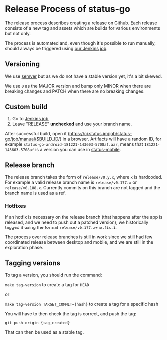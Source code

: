 # Release Process of status-go

The release process describes creating a release on Github. Each release consists of a new tag and assets which are builds for various environments but not only.

The process is automated and, even though it's possible to run manually, should always be triggered using [our Jenkins job](https://ci.status.im/job/status-go/job/manual/).

## Versioning

We use [semver](https://semver.org/) but as we do not have a stable version yet, it's a bit skewed.

We use `0` as the MAJOR version and bump only MINOR when there are breaking changes and PATCH when there are no breaking changes.

## Custom build

1. Go to [Jenkins job](https://ci.status.im/job/status-go/job/manual/), 
1. Leave "RELEASE" **unchecked** and use your branch name.

After successful build, open it (https://ci.status.im/job/status-go/job/manual/$BUILD_ID/) in a browser. Artifacts will have a random ID, for example `status-go-android-181221-143603-5708af.aar`, means that `181221-143603-5708af` is a version you can use in [status-mobile](https://github.com/status-im/status-mobile).


## Release branch

The release branch takes the form of `release/v0.y.x`, where `x` is hardcoded.
For example a valid release branch name is `release/v0.177.x` or `release/v0.188.x`.
Currently commits on this branch are not tagged and the branch name is used as a ref.

### Hotfixes

If an hotfix is necessary on the release branch (that happens after the app is released, and we need to push out a patched version), we historically tagged it using the format `release/v0.177.x+hotfix.1`.


The process over release branches is still in work since we still had few coordinated release between desktop and mobile, and we are still in the exploration phase.


## Tagging versions

To tag a version, you should run the command:

`make tag-version` to create a tag for `HEAD`

or 

`make tag-version TARGET_COMMIT={hash}` to create a tag for a specific hash

You will have to then check the tag is correct, and push the tag:

`git push origin {tag_created}`


That can then be used as a stable tag.
